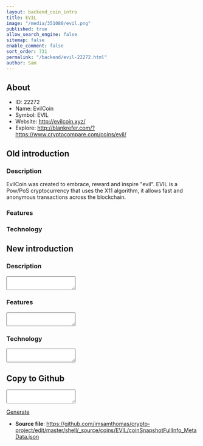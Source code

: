 ```yaml
---
layout: backend_coin_intro
title: EVIL
image: "/media/351080/evil.png"
published: true
allow_search_engine: false
sitemap: false
enable_comment: false
sort_order: 731
permalink: "/backend/evil-22272.html"
author: Sam
---
```


## About

- ID: 22272
- Name: EvilCoin
- Symbol: EVIL
- Website: http://evilcoin.xyz/
- Explore: http://blankrefer.com/?https://www.cryptocompare.com/coins/evil/


## Old introduction

### Description

<p>EvilCoin was created to embrace, reward and inspire "evil". EVIL is a Pow/PoS cryptocurrency that uses the X11 algorithm, it allows fast and anonymous transactions across the blockchain.</p>

### Features


### Technology




## New introduction


### Description
<textarea id="meta_description" name="description"></textarea>

### Features
<textarea id="meta_features" name="features"></textarea>

### Technology
<textarea id="meta_technology" name="technology"></textarea>


## Copy to Github

<textarea id="coinsnapshotfullinfo_metadata"></textarea>

<a href="#gen" onclick="generateMetaDatJson()">Generate</a>

- **Source file**: <a href="https://github.com/imsamthomas/crypto-project/edit/master/shell/_source/coins/EVIL/coinSnapshotFullInfo_MetaData.json">https://github.com/imsamthomas/crypto-project/edit/master/shell/_source/coins/EVIL/coinSnapshotFullInfo_MetaData.json</a>

